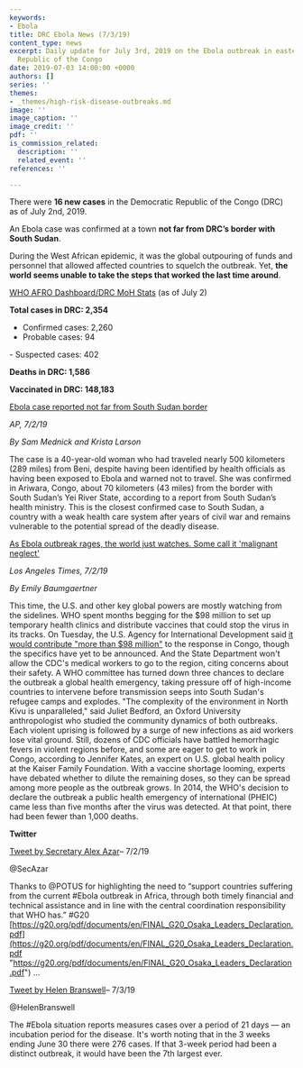 ```yaml
---
keywords:
- Ebola
title: DRC Ebola News (7/3/19)
content_type: news
excerpt: Daily update for July 3rd, 2019 on the Ebola outbreak in eastern Democratic
  Republic of the Congo
date: 2019-07-03 14:00:00 +0000
authors: []
series: ''
themes:
- _themes/high-risk-disease-outbreaks.md
image: ''
image_caption: ''
image_credit: ''
pdf: ''
is_commission_related:
  description: ''
  related_event: ''
references: ''

---
```

There were **16 new cases** in the Democratic Republic of the Congo (DRC) as of July 2nd, 2019.

An Ebola case was confirmed at a town **not far from DRC’s border with South Sudan**.

During the West African epidemic, it was the global outpouring of funds and personnel that allowed affected countries to squelch the outbreak. Yet, **the world seems unable to take the steps that worked the last time around**.

[WHO AFRO Dashboard/DRC MoH Stats](https://mailchi.mp/sante.gouv.cd/ebola_kivu_02juil19?e=34c0620338) (as of July 2)

**Total cases in DRC: 2,354**  
 - Confirmed cases: 2,260  
 - Probable cases: 94

\- Suspected cases: 402

**Deaths in DRC: 1,586**

**Vaccinated in DRC: 148,183**

[Ebola case reported not far from South Sudan border](https://apnews.com/fe10feddd5154ffcb86ff932e864db05)

_AP, 7/2/19_

_By Sam Mednick and Krista Larson_

The case is a 40-year-old woman who had traveled nearly 500 kilometers (289 miles) from Beni, despite having been identified by health officials as having been exposed to Ebola and warned not to travel. She was confirmed in Ariwara, Congo, about 70 kilometers (43 miles) from the border with South Sudan’s Yei River State, according to a report from South Sudan’s health ministry. This is the closest confirmed case to South Sudan, a country with a weak health care system after years of civil war and remains vulnerable to the potential spread of the deadly disease.

[As Ebola outbreak rages, the world just watches. Some call it 'malignant neglect'](https://www.latimes.com/science/la-sci-ebola-outbreak-congo-20190618-story.html)

_Los Angeles Times, 7/2/19_

_By Emily Baumgaertner_

This time, the U.S. and other key global powers are mostly watching from the sidelines. WHO spent months begging for the $98 million to set up temporary health clinics and distribute vaccines that could stop the virus in its tracks. On Tuesday, the U.S. Agency for International Development said [it would contribute "more than $98 million"](https://www.usaid.gov/news-information/press-releases/jul-2-2019-us-providing-98-million-assistance-democratic-republic-congo-ebola) to the response in Congo, though the specifics have yet to be announced. And the State Department won't allow the CDC's medical workers to go to the region, citing concerns about their safety. A WHO committee has turned down three chances to declare the outbreak a global health emergency, taking pressure off of high-income countries to intervene before transmission seeps into South Sudan's refugee camps and explodes. "The complexity of the environment in North Kivu is unparalleled," said Juliet Bedford, an Oxford University anthropologist who studied the community dynamics of both outbreaks. Each violent uprising is followed by a surge of new infections as aid workers lose vital ground. Still, dozens of CDC officials have battled hemorrhagic fevers in violent regions before, and some are eager to get to work in Congo, according to Jennifer Kates, an expert on U.S. global health policy at the Kaiser Family Foundation. With a vaccine shortage looming, experts have debated whether to dilute the remaining doses, so they can be spread among more people as the outbreak grows. In 2014, the WHO's decision to declare the outbreak a public health emergency of international (PHEIC) came less than five months after the virus was detected. At that point, there had been fewer than 1,000 deaths.

**Twitter**

[Tweet by Secretary Alex Azar](https://twitter.com/SecAzar/status/1146112667662393344)– 7/2/19

@SecAzar

Thanks to @POTUS for highlighting the need to “support countries suffering from the current #Ebola outbreak in Africa, through both timely financial and technical assistance and in line with the central coordination responsibility that WHO has.” #G20 [https://g20.org/pdf/documents/en/FINAL_G20_Osaka_Leaders_Declaration.pdf](https://g20.org/pdf/documents/en/FINAL_G20_Osaka_Leaders_Declaration.pdf "https://g20.org/pdf/documents/en/FINAL_G20_Osaka_Leaders_Declaration.pdf") …

[Tweet by Helen Branswell](https://twitter.com/HelenBranswell/status/1146377346653609984)– 7/3/19

@HelenBranswell

The #Ebola situation reports measures cases over a period of 21 days — an incubation period for the disease. It's worth noting that in the 3 weeks ending June 30 there were 276 cases. If that 3-week period had been a distinct outbreak, it would have been the 7th largest ever.